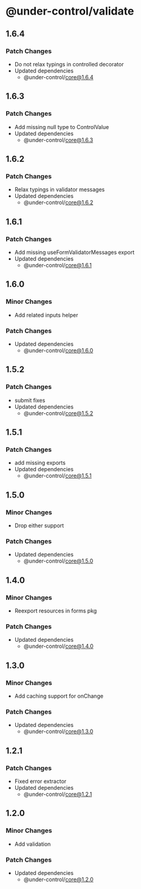 # @under-control/validate

## 1.6.4

### Patch Changes

- Do not relax typings in controlled decorator
- Updated dependencies
  - @under-control/core@1.6.4

## 1.6.3

### Patch Changes

- Add missing null type to ControlValue
- Updated dependencies
  - @under-control/core@1.6.3

## 1.6.2

### Patch Changes

- Relax typings in validator messages
- Updated dependencies
  - @under-control/core@1.6.2

## 1.6.1

### Patch Changes

- Add missing useFormValidatorMessages export
- Updated dependencies
  - @under-control/core@1.6.1

## 1.6.0

### Minor Changes

- Add related inputs helper

### Patch Changes

- Updated dependencies
  - @under-control/core@1.6.0

## 1.5.2

### Patch Changes

- submit fixes
- Updated dependencies
  - @under-control/core@1.5.2

## 1.5.1

### Patch Changes

- add missing exports
- Updated dependencies
  - @under-control/core@1.5.1

## 1.5.0

### Minor Changes

- Drop either support

### Patch Changes

- Updated dependencies
  - @under-control/core@1.5.0

## 1.4.0

### Minor Changes

- Reexport resources in forms pkg

### Patch Changes

- Updated dependencies
  - @under-control/core@1.4.0

## 1.3.0

### Minor Changes

- Add caching support for onChange

### Patch Changes

- Updated dependencies
  - @under-control/core@1.3.0

## 1.2.1

### Patch Changes

- Fixed error extractor
- Updated dependencies
  - @under-control/core@1.2.1

## 1.2.0

### Minor Changes

- Add validation

### Patch Changes

- Updated dependencies
  - @under-control/core@1.2.0
